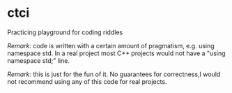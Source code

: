 # ctci
Practicing playground for coding riddles

_Remark:_ code is written with a certain amount of pragmatism, e.g. using namespace std. In a real 
project most C++ projects would not have a "using namespace std;" line.

_Remark:_ this is just for the fun of it. No guarantees for correctness,I would not recommend using
any of this code for real projects.

